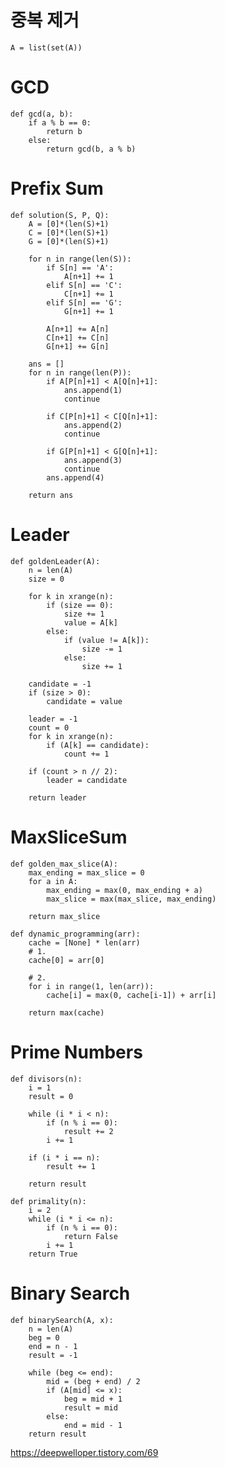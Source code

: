 # 중복 제거
    A = list(set(A))


# GCD
    def gcd(a, b):
        if a % b == 0:
            return b
        else:
            return gcd(b, a % b)


# Prefix Sum
    def solution(S, P, Q):
        A = [0]*(len(S)+1)
        C = [0]*(len(S)+1)
        G = [0]*(len(S)+1)
        
        for n in range(len(S)):
            if S[n] == 'A':
                A[n+1] += 1
            elif S[n] == 'C':
                C[n+1] += 1
            elif S[n] == 'G':
                G[n+1] += 1
            
            A[n+1] += A[n]
            C[n+1] += C[n]
            G[n+1] += G[n]
            
        ans = []
        for n in range(len(P)):
            if A[P[n]+1] < A[Q[n]+1]:
                ans.append(1)
                continue
            
            if C[P[n]+1] < C[Q[n]+1]:
                ans.append(2)
                continue
            
            if G[P[n]+1] < G[Q[n]+1]:
                ans.append(3)
                continue
            ans.append(4)
            
        return ans

# Leader
    def goldenLeader(A):
        n = len(A)
        size = 0

        for k in xrange(n):
            if (size == 0):
                size += 1
                value = A[k]
            else:
                if (value != A[k]):
                    size -= 1
                else:
                    size += 1

        candidate = -1
        if (size > 0):
            candidate = value

        leader = -1
        count = 0
        for k in xrange(n):
            if (A[k] == candidate):
                count += 1

        if (count > n // 2):
            leader = candidate

        return leader



# MaxSliceSum
    def golden_max_slice(A):
        max_ending = max_slice = 0
        for a in A:
            max_ending = max(0, max_ending + a)
            max_slice = max(max_slice, max_ending)

        return max_slice

    def dynamic_programming(arr):
        cache = [None] * len(arr)
        # 1.
        cache[0] = arr[0]

        # 2.
        for i in range(1, len(arr)):
            cache[i] = max(0, cache[i-1]) + arr[i]

        return max(cache)


# Prime Numbers
    def divisors(n):
        i = 1
        result = 0

        while (i * i < n):
            if (n % i == 0):
                result += 2
            i += 1

        if (i * i == n):
            result += 1

        return result

    def primality(n):
        i = 2
        while (i * i <= n):
            if (n % i == 0):
                return False
            i += 1
        return True



# Binary Search
    def binarySearch(A, x):
        n = len(A)
        beg = 0
        end = n - 1
        result = -1
        
        while (beg <= end):
            mid = (beg + end) / 2
            if (A[mid] <= x):
                beg = mid + 1
                result = mid
            else:
                end = mid - 1
        return result

https://deepwelloper.tistory.com/69